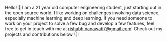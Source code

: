Hello! 👋 I am a 21 year old computer engineering student, just starting out in the open source world. 
I like working on challenges involving data science, especially machine learning and deep learning. 
If you need someone to work on your project to solve a few bug and develop a few features, feel free to get in touch with me at rishabh.nanawati7@gmail.com!
Check out my projects and contributions below 👇!
